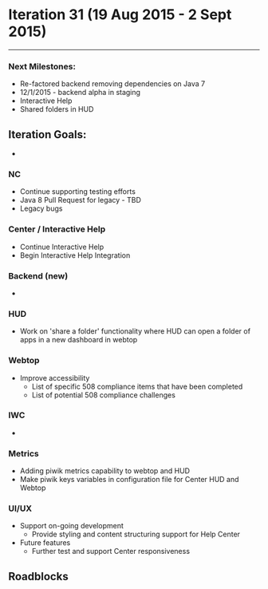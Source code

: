 # Iteration 31 (19 Aug 2015 - 2 Sept 2015)

*** 
### Next Milestones:
* Re-factored backend removing dependencies on Java 7
* 12/1/2015 - backend alpha in staging  
* Interactive Help
* Shared folders in HUD

## Iteration Goals:
* 

### NC
* Continue supporting testing efforts
* Java 8 Pull Request for legacy - TBD
* Legacy bugs

### Center / Interactive Help
* Continue Interactive Help
* Begin Interactive Help Integration 

### Backend (new)
* 

### HUD
* Work on 'share a folder' functionality where HUD can open a folder of apps in a new dashboard in webtop 

### Webtop
* Improve accessibility
  * List of specific 508 compliance items that have been completed
  * List of potential 508 compliance challenges

### IWC
* 

### Metrics
* Adding piwik metrics capability to webtop and HUD
* Make piwik keys variables in configuration file for Center HUD and Webtop

### UI/UX
* Support on-going development
  * Provide styling and content structuring support for Help Center
* Future features
  * Further test and support Center responsiveness 

## Roadblocks